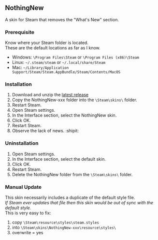 ## NothingNew

A skin for Steam that removes the "What's New" section.

### Prerequisite
Know where your Steam folder is located.<br>
These are the default locations as far as I know.
* Windows: `\Program Files\Steam` or `\Program Files (x86)\Steam`
* Linux: `~/.steam/steam` or `~/.local/share/Steam`
* Mac: `~/Library/Application Support/Steam/Steam.AppBundle/Steam/Contents/MacOS`

### Installation
1. Download and unzip the [latest release](https://github.com/sevenjames/NothingNew/releases)
1. Copy the NothingNew-xxx folder into the `\Steam\skins\` folder.
1. Restart Steam.
1. Open Steam settings.
1. In the Interface section, select the NothingNew skin.
1. Click OK.
1. Restart Steam.
1. Observe the lack of news. :shipit:

### Uninstallation
1. Open Steam settings.
1. In the Interface section, select the default skin.
1. Click OK.
1. Restart Steam.
1. Delete the NothingNew folder from the `\Steam\skins\` folder.

### Manual Update
This skin necessarily includes a duplicate of the default style file.
<br>_If Steam ever updates that file then this skin would be out of sync with the default style._
<br>This is very easy to fix:
1. copy `\Steam\resource\styles\steam.styles`
1. into `\Steam\skins\NothingNew-xxx\resource\styles\`
1. overwrite = yes
